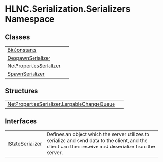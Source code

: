 # HLNC.Serialization.Serializers Namespace






## Classes
<table>
<tr>
<td><a href="T_HLNC_Serialization_Serializers_BitConstants">BitConstants</a></td>
<td> </td></tr>
<tr>
<td><a href="T_HLNC_Serialization_Serializers_DespawnSerializer">DespawnSerializer</a></td>
<td> </td></tr>
<tr>
<td><a href="T_HLNC_Serialization_Serializers_NetPropertiesSerializer">NetPropertiesSerializer</a></td>
<td> </td></tr>
<tr>
<td><a href="T_HLNC_Serialization_Serializers_SpawnSerializer">SpawnSerializer</a></td>
<td> </td></tr>
</table>

## Structures
<table>
<tr>
<td><a href="T_HLNC_Serialization_Serializers_NetPropertiesSerializer_LerpableChangeQueue">NetPropertiesSerializer.LerpableChangeQueue</a></td>
<td> </td></tr>
</table>

## Interfaces
<table>
<tr>
<td><a href="T_HLNC_Serialization_Serializers_IStateSerializer">IStateSerializer</a></td>
<td>Defines an object which the server utilizes to serialize and send data to the client, and the client can then receive and deserialize from the server.</td></tr>
</table>